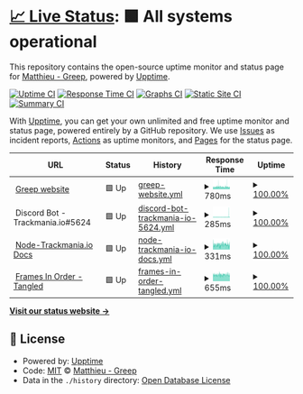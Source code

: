 # [📈 Live Status](https://status.greep.gq): <!--live status--> **🟩 All systems operational**

This repository contains the open-source uptime monitor and status page for [Matthieu - Greep](greep.gq), powered by [Upptime](https://github.com/upptime/upptime).

[![Uptime CI](https://github.com/GreepTheSheep/upptime/workflows/Uptime%20CI/badge.svg)](https://github.com/GreepTheSheep/upptime/actions?query=workflow%3A%22Uptime+CI%22)
[![Response Time CI](https://github.com/GreepTheSheep/upptime/workflows/Response%20Time%20CI/badge.svg)](https://github.com/GreepTheSheep/upptime/actions?query=workflow%3A%22Response+Time+CI%22)
[![Graphs CI](https://github.com/GreepTheSheep/upptime/workflows/Graphs%20CI/badge.svg)](https://github.com/GreepTheSheep/upptime/actions?query=workflow%3A%22Graphs+CI%22)
[![Static Site CI](https://github.com/GreepTheSheep/upptime/workflows/Static%20Site%20CI/badge.svg)](https://github.com/GreepTheSheep/upptime/actions?query=workflow%3A%22Static+Site+CI%22)
[![Summary CI](https://github.com/GreepTheSheep/upptime/workflows/Summary%20CI/badge.svg)](https://github.com/GreepTheSheep/upptime/actions?query=workflow%3A%22Summary+CI%22)

With [Upptime](https://upptime.js.org), you can get your own unlimited and free uptime monitor and status page, powered entirely by a GitHub repository. We use [Issues](https://github.com/GreepTheSheep/upptime/issues) as incident reports, [Actions](https://github.com/GreepTheSheep/upptime/actions) as uptime monitors, and [Pages](https://status.greep.gq) for the status page.

<!--start: status pages-->
<!-- This summary is generated by Upptime (https://github.com/upptime/upptime) -->
<!-- Do not edit this manually, your changes will be overwritten -->
<!-- prettier-ignore -->
| URL | Status | History | Response Time | Uptime |
| --- | ------ | ------- | ------------- | ------ |
| <img alt="" src="https://raw.githubusercontent.com/GreepTheSheep/greepthesheep.github.io/master/images/icon.png" height="13"> [Greep website](https://www.greep.gq) | 🟩 Up | [greep-website.yml](https://github.com/GreepTheSheep/upptime/commits/HEAD/history/greep-website.yml) | <details><summary><img alt="Response time graph" src="./graphs/greep-website/response-time-week.png" height="20"> 780ms</summary><br><a href="https://status.greep.gq/history/greep-website"><img alt="Response time 753" src="https://img.shields.io/endpoint?url=https%3A%2F%2Fraw.githubusercontent.com%2FGreepTheSheep%2Fupptime%2FHEAD%2Fapi%2Fgreep-website%2Fresponse-time.json"></a><br><a href="https://status.greep.gq/history/greep-website"><img alt="24-hour response time 689" src="https://img.shields.io/endpoint?url=https%3A%2F%2Fraw.githubusercontent.com%2FGreepTheSheep%2Fupptime%2FHEAD%2Fapi%2Fgreep-website%2Fresponse-time-day.json"></a><br><a href="https://status.greep.gq/history/greep-website"><img alt="7-day response time 780" src="https://img.shields.io/endpoint?url=https%3A%2F%2Fraw.githubusercontent.com%2FGreepTheSheep%2Fupptime%2FHEAD%2Fapi%2Fgreep-website%2Fresponse-time-week.json"></a><br><a href="https://status.greep.gq/history/greep-website"><img alt="30-day response time 753" src="https://img.shields.io/endpoint?url=https%3A%2F%2Fraw.githubusercontent.com%2FGreepTheSheep%2Fupptime%2FHEAD%2Fapi%2Fgreep-website%2Fresponse-time-month.json"></a><br><a href="https://status.greep.gq/history/greep-website"><img alt="1-year response time 753" src="https://img.shields.io/endpoint?url=https%3A%2F%2Fraw.githubusercontent.com%2FGreepTheSheep%2Fupptime%2FHEAD%2Fapi%2Fgreep-website%2Fresponse-time-year.json"></a></details> | <details><summary><a href="https://status.greep.gq/history/greep-website">100.00%</a></summary><a href="https://status.greep.gq/history/greep-website"><img alt="All-time uptime 99.86%" src="https://img.shields.io/endpoint?url=https%3A%2F%2Fraw.githubusercontent.com%2FGreepTheSheep%2Fupptime%2FHEAD%2Fapi%2Fgreep-website%2Fuptime.json"></a><br><a href="https://status.greep.gq/history/greep-website"><img alt="24-hour uptime 100.00%" src="https://img.shields.io/endpoint?url=https%3A%2F%2Fraw.githubusercontent.com%2FGreepTheSheep%2Fupptime%2FHEAD%2Fapi%2Fgreep-website%2Fuptime-day.json"></a><br><a href="https://status.greep.gq/history/greep-website"><img alt="7-day uptime 100.00%" src="https://img.shields.io/endpoint?url=https%3A%2F%2Fraw.githubusercontent.com%2FGreepTheSheep%2Fupptime%2FHEAD%2Fapi%2Fgreep-website%2Fuptime-week.json"></a><br><a href="https://status.greep.gq/history/greep-website"><img alt="30-day uptime 99.86%" src="https://img.shields.io/endpoint?url=https%3A%2F%2Fraw.githubusercontent.com%2FGreepTheSheep%2Fupptime%2FHEAD%2Fapi%2Fgreep-website%2Fuptime-month.json"></a><br><a href="https://status.greep.gq/history/greep-website"><img alt="1-year uptime 99.86%" src="https://img.shields.io/endpoint?url=https%3A%2F%2Fraw.githubusercontent.com%2FGreepTheSheep%2Fupptime%2FHEAD%2Fapi%2Fgreep-website%2Fuptime-year.json"></a></details>
| <img alt="" src="https://cdn.discordapp.com/avatars/810191349214871583/3c1cdc77aeb0dd47cf1ce782c79e4c78.png" height="13"> Discord Bot - Trackmania.io#5624 | 🟩 Up | [discord-bot-trackmania-io-5624.yml](https://github.com/GreepTheSheep/upptime/commits/HEAD/history/discord-bot-trackmania-io-5624.yml) | <details><summary><img alt="Response time graph" src="./graphs/discord-bot-trackmania-io-5624/response-time-week.png" height="20"> 285ms</summary><br><a href="https://status.greep.gq/history/discord-bot-trackmania-io-5624"><img alt="Response time 245" src="https://img.shields.io/endpoint?url=https%3A%2F%2Fraw.githubusercontent.com%2FGreepTheSheep%2Fupptime%2FHEAD%2Fapi%2Fdiscord-bot-trackmania-io-5624%2Fresponse-time.json"></a><br><a href="https://status.greep.gq/history/discord-bot-trackmania-io-5624"><img alt="24-hour response time 536" src="https://img.shields.io/endpoint?url=https%3A%2F%2Fraw.githubusercontent.com%2FGreepTheSheep%2Fupptime%2FHEAD%2Fapi%2Fdiscord-bot-trackmania-io-5624%2Fresponse-time-day.json"></a><br><a href="https://status.greep.gq/history/discord-bot-trackmania-io-5624"><img alt="7-day response time 285" src="https://img.shields.io/endpoint?url=https%3A%2F%2Fraw.githubusercontent.com%2FGreepTheSheep%2Fupptime%2FHEAD%2Fapi%2Fdiscord-bot-trackmania-io-5624%2Fresponse-time-week.json"></a><br><a href="https://status.greep.gq/history/discord-bot-trackmania-io-5624"><img alt="30-day response time 245" src="https://img.shields.io/endpoint?url=https%3A%2F%2Fraw.githubusercontent.com%2FGreepTheSheep%2Fupptime%2FHEAD%2Fapi%2Fdiscord-bot-trackmania-io-5624%2Fresponse-time-month.json"></a><br><a href="https://status.greep.gq/history/discord-bot-trackmania-io-5624"><img alt="1-year response time 245" src="https://img.shields.io/endpoint?url=https%3A%2F%2Fraw.githubusercontent.com%2FGreepTheSheep%2Fupptime%2FHEAD%2Fapi%2Fdiscord-bot-trackmania-io-5624%2Fresponse-time-year.json"></a></details> | <details><summary><a href="https://status.greep.gq/history/discord-bot-trackmania-io-5624">100.00%</a></summary><a href="https://status.greep.gq/history/discord-bot-trackmania-io-5624"><img alt="All-time uptime 100.00%" src="https://img.shields.io/endpoint?url=https%3A%2F%2Fraw.githubusercontent.com%2FGreepTheSheep%2Fupptime%2FHEAD%2Fapi%2Fdiscord-bot-trackmania-io-5624%2Fuptime.json"></a><br><a href="https://status.greep.gq/history/discord-bot-trackmania-io-5624"><img alt="24-hour uptime 100.00%" src="https://img.shields.io/endpoint?url=https%3A%2F%2Fraw.githubusercontent.com%2FGreepTheSheep%2Fupptime%2FHEAD%2Fapi%2Fdiscord-bot-trackmania-io-5624%2Fuptime-day.json"></a><br><a href="https://status.greep.gq/history/discord-bot-trackmania-io-5624"><img alt="7-day uptime 100.00%" src="https://img.shields.io/endpoint?url=https%3A%2F%2Fraw.githubusercontent.com%2FGreepTheSheep%2Fupptime%2FHEAD%2Fapi%2Fdiscord-bot-trackmania-io-5624%2Fuptime-week.json"></a><br><a href="https://status.greep.gq/history/discord-bot-trackmania-io-5624"><img alt="30-day uptime 100.00%" src="https://img.shields.io/endpoint?url=https%3A%2F%2Fraw.githubusercontent.com%2FGreepTheSheep%2Fupptime%2FHEAD%2Fapi%2Fdiscord-bot-trackmania-io-5624%2Fuptime-month.json"></a><br><a href="https://status.greep.gq/history/discord-bot-trackmania-io-5624"><img alt="1-year uptime 100.00%" src="https://img.shields.io/endpoint?url=https%3A%2F%2Fraw.githubusercontent.com%2FGreepTheSheep%2Fupptime%2FHEAD%2Fapi%2Fdiscord-bot-trackmania-io-5624%2Fuptime-year.json"></a></details>
| <img alt="" src="https://greep.gq/images/tmio.png" height="13"> [Node-Trackmania.io Docs](https://tmio.greep.gq) | 🟩 Up | [node-trackmania-io-docs.yml](https://github.com/GreepTheSheep/upptime/commits/HEAD/history/node-trackmania-io-docs.yml) | <details><summary><img alt="Response time graph" src="./graphs/node-trackmania-io-docs/response-time-week.png" height="20"> 331ms</summary><br><a href="https://status.greep.gq/history/node-trackmania-io-docs"><img alt="Response time 328" src="https://img.shields.io/endpoint?url=https%3A%2F%2Fraw.githubusercontent.com%2FGreepTheSheep%2Fupptime%2FHEAD%2Fapi%2Fnode-trackmania-io-docs%2Fresponse-time.json"></a><br><a href="https://status.greep.gq/history/node-trackmania-io-docs"><img alt="24-hour response time 320" src="https://img.shields.io/endpoint?url=https%3A%2F%2Fraw.githubusercontent.com%2FGreepTheSheep%2Fupptime%2FHEAD%2Fapi%2Fnode-trackmania-io-docs%2Fresponse-time-day.json"></a><br><a href="https://status.greep.gq/history/node-trackmania-io-docs"><img alt="7-day response time 331" src="https://img.shields.io/endpoint?url=https%3A%2F%2Fraw.githubusercontent.com%2FGreepTheSheep%2Fupptime%2FHEAD%2Fapi%2Fnode-trackmania-io-docs%2Fresponse-time-week.json"></a><br><a href="https://status.greep.gq/history/node-trackmania-io-docs"><img alt="30-day response time 328" src="https://img.shields.io/endpoint?url=https%3A%2F%2Fraw.githubusercontent.com%2FGreepTheSheep%2Fupptime%2FHEAD%2Fapi%2Fnode-trackmania-io-docs%2Fresponse-time-month.json"></a><br><a href="https://status.greep.gq/history/node-trackmania-io-docs"><img alt="1-year response time 328" src="https://img.shields.io/endpoint?url=https%3A%2F%2Fraw.githubusercontent.com%2FGreepTheSheep%2Fupptime%2FHEAD%2Fapi%2Fnode-trackmania-io-docs%2Fresponse-time-year.json"></a></details> | <details><summary><a href="https://status.greep.gq/history/node-trackmania-io-docs">100.00%</a></summary><a href="https://status.greep.gq/history/node-trackmania-io-docs"><img alt="All-time uptime 99.86%" src="https://img.shields.io/endpoint?url=https%3A%2F%2Fraw.githubusercontent.com%2FGreepTheSheep%2Fupptime%2FHEAD%2Fapi%2Fnode-trackmania-io-docs%2Fuptime.json"></a><br><a href="https://status.greep.gq/history/node-trackmania-io-docs"><img alt="24-hour uptime 100.00%" src="https://img.shields.io/endpoint?url=https%3A%2F%2Fraw.githubusercontent.com%2FGreepTheSheep%2Fupptime%2FHEAD%2Fapi%2Fnode-trackmania-io-docs%2Fuptime-day.json"></a><br><a href="https://status.greep.gq/history/node-trackmania-io-docs"><img alt="7-day uptime 100.00%" src="https://img.shields.io/endpoint?url=https%3A%2F%2Fraw.githubusercontent.com%2FGreepTheSheep%2Fupptime%2FHEAD%2Fapi%2Fnode-trackmania-io-docs%2Fuptime-week.json"></a><br><a href="https://status.greep.gq/history/node-trackmania-io-docs"><img alt="30-day uptime 99.86%" src="https://img.shields.io/endpoint?url=https%3A%2F%2Fraw.githubusercontent.com%2FGreepTheSheep%2Fupptime%2FHEAD%2Fapi%2Fnode-trackmania-io-docs%2Fuptime-month.json"></a><br><a href="https://status.greep.gq/history/node-trackmania-io-docs"><img alt="1-year uptime 99.86%" src="https://img.shields.io/endpoint?url=https%3A%2F%2Fraw.githubusercontent.com%2FGreepTheSheep%2Fupptime%2FHEAD%2Fapi%2Fnode-trackmania-io-docs%2Fuptime-year.json"></a></details>
| <img alt="" src="https://greep.gq/images/frames.png" height="13"> [Frames In Order - Tangled](https://tangledframesapi.greep.gq/user) | 🟩 Up | [frames-in-order-tangled.yml](https://github.com/GreepTheSheep/upptime/commits/HEAD/history/frames-in-order-tangled.yml) | <details><summary><img alt="Response time graph" src="./graphs/frames-in-order-tangled/response-time-week.png" height="20"> 655ms</summary><br><a href="https://status.greep.gq/history/frames-in-order-tangled"><img alt="Response time 672" src="https://img.shields.io/endpoint?url=https%3A%2F%2Fraw.githubusercontent.com%2FGreepTheSheep%2Fupptime%2FHEAD%2Fapi%2Fframes-in-order-tangled%2Fresponse-time.json"></a><br><a href="https://status.greep.gq/history/frames-in-order-tangled"><img alt="24-hour response time 644" src="https://img.shields.io/endpoint?url=https%3A%2F%2Fraw.githubusercontent.com%2FGreepTheSheep%2Fupptime%2FHEAD%2Fapi%2Fframes-in-order-tangled%2Fresponse-time-day.json"></a><br><a href="https://status.greep.gq/history/frames-in-order-tangled"><img alt="7-day response time 655" src="https://img.shields.io/endpoint?url=https%3A%2F%2Fraw.githubusercontent.com%2FGreepTheSheep%2Fupptime%2FHEAD%2Fapi%2Fframes-in-order-tangled%2Fresponse-time-week.json"></a><br><a href="https://status.greep.gq/history/frames-in-order-tangled"><img alt="30-day response time 672" src="https://img.shields.io/endpoint?url=https%3A%2F%2Fraw.githubusercontent.com%2FGreepTheSheep%2Fupptime%2FHEAD%2Fapi%2Fframes-in-order-tangled%2Fresponse-time-month.json"></a><br><a href="https://status.greep.gq/history/frames-in-order-tangled"><img alt="1-year response time 672" src="https://img.shields.io/endpoint?url=https%3A%2F%2Fraw.githubusercontent.com%2FGreepTheSheep%2Fupptime%2FHEAD%2Fapi%2Fframes-in-order-tangled%2Fresponse-time-year.json"></a></details> | <details><summary><a href="https://status.greep.gq/history/frames-in-order-tangled">100.00%</a></summary><a href="https://status.greep.gq/history/frames-in-order-tangled"><img alt="All-time uptime 99.78%" src="https://img.shields.io/endpoint?url=https%3A%2F%2Fraw.githubusercontent.com%2FGreepTheSheep%2Fupptime%2FHEAD%2Fapi%2Fframes-in-order-tangled%2Fuptime.json"></a><br><a href="https://status.greep.gq/history/frames-in-order-tangled"><img alt="24-hour uptime 100.00%" src="https://img.shields.io/endpoint?url=https%3A%2F%2Fraw.githubusercontent.com%2FGreepTheSheep%2Fupptime%2FHEAD%2Fapi%2Fframes-in-order-tangled%2Fuptime-day.json"></a><br><a href="https://status.greep.gq/history/frames-in-order-tangled"><img alt="7-day uptime 100.00%" src="https://img.shields.io/endpoint?url=https%3A%2F%2Fraw.githubusercontent.com%2FGreepTheSheep%2Fupptime%2FHEAD%2Fapi%2Fframes-in-order-tangled%2Fuptime-week.json"></a><br><a href="https://status.greep.gq/history/frames-in-order-tangled"><img alt="30-day uptime 99.78%" src="https://img.shields.io/endpoint?url=https%3A%2F%2Fraw.githubusercontent.com%2FGreepTheSheep%2Fupptime%2FHEAD%2Fapi%2Fframes-in-order-tangled%2Fuptime-month.json"></a><br><a href="https://status.greep.gq/history/frames-in-order-tangled"><img alt="1-year uptime 99.78%" src="https://img.shields.io/endpoint?url=https%3A%2F%2Fraw.githubusercontent.com%2FGreepTheSheep%2Fupptime%2FHEAD%2Fapi%2Fframes-in-order-tangled%2Fuptime-year.json"></a></details>

<!--end: status pages-->

[**Visit our status website →**](https://status.greep.gq)

## 📄 License

- Powered by: [Upptime](https://github.com/upptime/upptime)
- Code: [MIT](./LICENSE) © [Matthieu - Greep](greep.gq)
- Data in the `./history` directory: [Open Database License](https://opendatacommons.org/licenses/odbl/1-0/)
